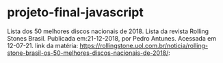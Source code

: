 # projeto-final-javascript
Lista dos 50 melhores discos nacionais de 2018. Lista da revista Rolling Stones Brasil. Publicada em:21-12-2018, por Pedro Antunes. Acessada em 12-07-21. link da matéria: https://rollingstone.uol.com.br/noticia/rolling-stone-brasil-os-50-melhores-discos-nacionais-de-2018/:
